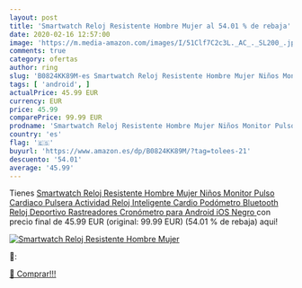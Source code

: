 ```yaml
---
layout: post
title: 'Smartwatch Reloj Resistente Hombre Mujer al 54.01 % de rebaja'
date: 2020-02-16 12:57:00
image: 'https://m.media-amazon.com/images/I/51Clf7C2c3L._AC_._SL200_.jpg'
comments: true
category: ofertas
author: ring
slug: 'B0824KK89M-es Smartwatch Reloj Resistente Hombre Mujer Niños Monitor...'
tags: [ 'android', ]
actualPrice: 45.99 EUR
currency: EUR
price: 45.99
comparePrice: 99.99 EUR
prodname: 'Smartwatch Reloj Resistente Hombre Mujer Niños Monitor Pulso Cardiaco Pulsera Actividad Reloj Inteligente Cardio Podómetro Bluetooth Reloj Deportivo Rastreadores Cronómetro para Android iOS Negro '
country: 'es'
flag: '🇪🇸'
buyurl: 'https://www.amazon.es/dp/B0824KK89M/?tag=tolees-21'
descuento: '54.01'
average: '45.99'
---
```


Tienes [Smartwatch Reloj Resistente Hombre Mujer Niños Monitor Pulso Cardiaco Pulsera Actividad Reloj Inteligente Cardio Podómetro Bluetooth Reloj Deportivo Rastreadores Cronómetro para Android iOS Negro ](https://www.amazon.es/dp/B0824KK89M/?tag=tolees-21) con precio final de  45.99 EUR (original: 99.99 EUR) (54.01 %  de rebaja) aqui!

[![Smartwatch Reloj Resistente Hombre Mujer](https://m.media-amazon.com/images/I/51Clf7C2c3L._AC_._SL200_.jpg)](https://www.amazon.es/dp/B0824KK89M/?tag=tolees-21)

🔎:


[🛒 Comprar!!!](https://www.amazon.es/dp/B0824KK89M/?tag=tolees-21)
